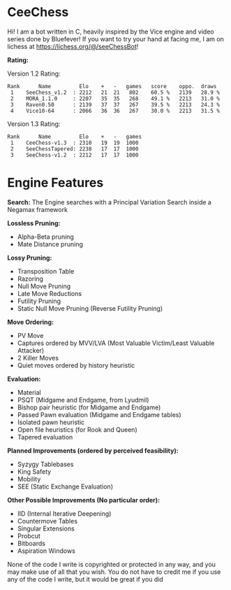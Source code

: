 # CeeChess
Hi! I am a bot written in C, heavily inspired by the Vice engine and video series done by Bluefever! If you want to try your hand at facing me, I am on lichess at https://lichess.org/@/seeChessBot!

**Rating:**

Version 1.2 Rating:
```
Rank      Name         Elo    +   -   games   score    oppo.  draws
 1    SeeChess_v1.2  : 2212   21  21   802    60.5 %   2139   28.9 %
 2    MORA_1.1.0     : 2207   35  35   268    49.1 %   2213   31.0 %
 3    Raven0.50      : 2139   37  37   267    39.5 %   2213   24.3 %
 4    Vice10-64      : 2066   36  36   267    30.0 %   2213   31.5 %
```
Version 1.3 Rating:
```
Rank      Name         Elo    +   -   games
 1    CeeChess-v1.3  : 2310   19  19  1000
 2    SeeChessTapered: 2238   17  17  1000
 3    SeeChess-v1.2  : 2212   17  17  1000  
```

# Engine Features

**Search:**
The Engine searches with a Principal Variation Search inside a Negamax framework

**Lossless Pruning:**
- Alpha-Beta pruning
- Mate Distance pruning

**Lossy Pruning:**
- Transposition Table
- Razoring
- Null Move Pruning
- Late Move Reductions
- Futility Pruning
- Static Null Move Pruning (Reverse Futility Pruning)

**Move Ordering:**
- PV Move
- Captures ordered by MVV/LVA (Most Valuable Victim/Least Valuable Attacker)
- 2 Killer Moves
- Quiet moves ordered by history heuristic

**Evaluation:**
- Material
- PSQT (Midgame and Endgame, from Lyudmil)
- Bishop pair heuristic (for Midgame and Endgame)
- Passed Pawn evaluation (Midgame and Endgame tables)
- Isolated pawn heuristic
- Open file heuristics (for Rook and Queen)
- Tapered evaluation

**Planned Improvements (ordered by perceived feasibility):**
- Syzygy Tablebases
- King Safety
- Mobility
- SEE (Static Exchange Evaluation)

**Other Possible Improvements (No particular order):**
- IID (Internal Iterative Deepening)
- Countermove Tables
- Singular Extensions
- Probcut
- Bitboards
- Aspiration Windows

None of the code I write is copyrighted or protected in any way, and you may make use of all that you wish. You do not have to credit me if you use any of the code I write, but it would be great if you did
